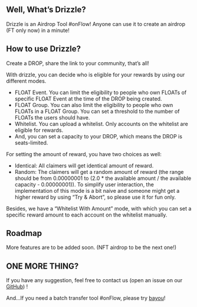 ## Well, What’s Drizzle?

Drizzle is an Airdrop Tool #onFlow! Anyone can use it to create an airdrop (FT only now) in a minute!

## How to use Drizzle?

Create a DROP, share the link to your community, that’s all!

With drizzle, you can decide who is eligible for your rewards by using our different modes.

- FLOAT Event. You can limit the eligibility to people who own FLOATs of specific FLOAT Event at the time of the DROP being created.
- FLOAT Group. You can also limit the eligibility to people who own FLOATs in a FLOAT Group. You can set a threshold to the number of FLOATs the users should have.
- Whitelist. You can upload a whitelist. Only accounts on the whitelist are eligible for rewards.
- And, you can set a capacity to your DROP, which means the DROP is seats-limited.

For setting the amount of reward, you have two choices as well:

- Identical: All claimers will get identical amount of reward.
- Random: The claimers will get a random amount of reward (the range should be from 0.00000001 to (2.0 * the available amount / the available capacity - 0.00000001)). To simplify user interaction, the implementation of this mode is a bit naive and someone might get a higher reward by using “Try & Abort”, so please use it for fun only.

Besides, we have a “Whitelist With Amount” mode, with which you can set a specific reward amount to each account on the whitelist manually.

## Roadmap

More features are to be added soon. (NFT airdrop to be the next one!)

## ONE MORE THING?

If you have any suggestion, feel free to contact us (open an issue on our [GitHub](https://github.com/33-Labs/drizzle)) !

And…If you need a batch transfer tool #onFlow, please try [bayou](https://bayou33.app/)!
